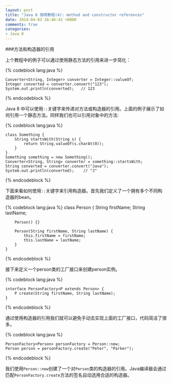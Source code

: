 ```yaml
---
layout: post
title: "Java 8 简明教程(4): method and constructor references"
date: 2014-04-03 16:46:42 +0800
comments: true
categories: 
- Java 8
---
```


###方法和构造器的引用

上个教程中的例子可以通过使用静态方法的引用来进一步简化：

<!--more-->

{% codeblock lang:java %}

	Converter<String, Integer> converter = Integer::valueOf;
	Integer converted = converter.convert("123");
	System.out.println(converted);   // 123

{% endcodeblock %}

Java 8 中可以使用`::`关键字来传递对方法或构造器的引用。上面的例子展示了如何引用一个静态方法。同样我们也可以引用对象中的方法:

{% codeblock lang:java %}

	class Something {
	    String startsWith(String s) {
	        return String.valueOf(s.charAt(0));
	    }
	}
	Something something = new Something();
	Converter<String, String> converter = something::startsWith;
	String converted = converter.convert("Java");
	System.out.println(converted);    // "J"

{% endcodeblock %}


下面来看如何使用`::`关键字来引用构造器。首先我们定义了一个拥有多个不同构造器的bean。

{% codeblock lang:java %}
	class Person {
	    String firstName;
	    String lastName;
	
	    Person() {}
	
	    Person(String firstName, String lastName) {
	        this.firstName = firstName;
	        this.lastName = lastName;
	    }
	}

{% endcodeblock %}

接下来定义一个person类的工厂接口来创建person实例。

{% codeblock lang:java %}

	interface PersonFactory<P extends Person> {
	    P create(String firstName, String lastName);
	}

{% endcodeblock %}
	
通过使用构造器的引用我们就可以避免手动去实现上面的工厂接口，代码简洁了很多。

{% codeblock lang:java %}

	PersonFactory<Person> personFactory = Person::new;
	Person person = personFactory.create("Peter", "Parker");

{% endcodeblock %}

我们使用`Person::new`创建了一个对`Person`类的构造器的引用。Java编译器会通过匹配`PersonFactory.create`方法的签名自动选用合适的构造器。